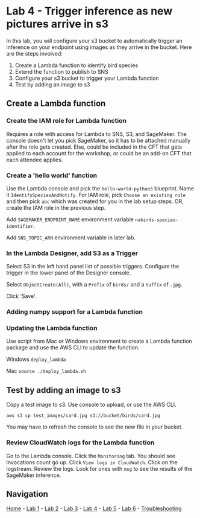 # Lab 4 - Trigger inference as new pictures arrive in s3

In this lab, you will configure your s3 bucket to automatically trigger an inference on your endpoint using images as they arrive in the bucket.  Here are the steps involved:

1. Create a Lambda function to identify bird species
2. Extend the function to publish to SNS
3. Configure your s3 bucket to trigger your Lambda function
4. Test by adding an image to s3

## Create a Lambda function

### Create the IAM role for Lambda function

Requires a role with access for Lambda to SNS, S3, and SageMaker.  The console doesn't let you pick SageMaker, so it has to be attached manually after the role gets created.  Else, could be included in the CFT that gets applied to each account for the workshop, or could be an add-on CFT that each attendee applies.

### Create a 'hello world' function

Use the Lambda console and pick the `hello-world-python3` blueprint.  Name it `IdentifySpeciesAndNotify`.  For IAM role, pick `Choose an existing role` and then pick `abc` which was created for you in the lab setup steps.  OR, create the IAM role in the previous step.

Add `SAGEMAKER_ENDPOINT_NAME` environment variable `nabirds-species-identifier`.

Add `SNS_TOPIC_ARN` environment variable in later lab.

### In the Lambda Designer, add S3 as a Trigger

Select S3 in the left hand panel list of possible triggers.  Configure the trigger in the lower panel of the Designer console.

Select `ObjectCreate(All)`, with a `Prefix` of `birds/` and a `Suffix` of `.jpg`.

Click 'Save'.

### Adding numpy support for a Lambda function

### Updating the Lambda function

Use script from Mac or Windows environment to create a Lambda function package and use the AWS CLI to update the function.

Windows `deploy_lambda`

Mac `source ./deploy_lambda.sh`

## Test by adding an image to s3

Copy a test image to s3.  Use console to upload, or use the AWS CLI.

`aws s3 cp test_images/card.jpg s3://bucket/birds/card.jpg`

You may have to refresh the console to see the new file in your bucket.

### Review CloudWatch logs for the Lambda function

Go to the Lambda console.  Click the `Monitoring` tab.  You should see Invocations count go up.  Click `View logs in CloudWatch`.  Click on the logstream.  Review the logs.  Look for ones with `msg` to see the results of the SageMaker inference.

## Navigation

[Home](../README.md) - [Lab 1](lab1-image-prep.md) - [Lab 2](lab2-train-model.md) - [Lab 3](lab3-host-model.md) - [Lab 4](lab4-trigger-inference-from-s3.md) - [Lab 5](lab5-deeplens-detect-and-classify.md) - [Lab 6](lab6-text-notification.md) - [Troubleshooting](troubleshooting.md)
